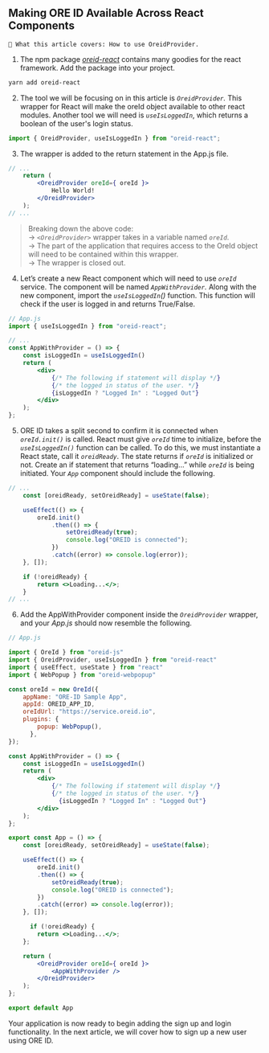 ## Making ORE ID Available Across React Components

```text
📢 What this article covers: How to use OreidProvider.
```

1. The npm package *[oreid-react](https://www.npmjs.com/package/oreid-react)* contains many goodies for the react framework.  Add the package into your project.

```bash
yarn add oreid-react
```

2. The tool we will be focusing on in this article is *```OreidProvider```.*  This wrapper for React will make the oreId object available to other react modules. Another tool we will need is *```useIsLoggedIn```*, which returns a boolean of the user's login status.

```jsx
import { OreidProvider, useIsLoggedIn } from "oreid-react";
```

3. The wrapper is added to the return statement in the App.js file.

```jsx
// ...
    return (
        <OreidProvider oreId={ oreId }>
            Hello World!
        </OreidProvider>
    );
// ...
```
>Breaking down the above code:<br />
→ *```<OreidProvider>```* wrapper takes in a variable named *```oreId```*. <br />
→ The part of the application that requires access to the OreId object will need to be contained within this wrapper. <br />
→ The wrapper is closed out.

4. Let’s create a new React component which will need to use *```oreId```* service.   The component will be named *```AppWithProvider```.* Along with the new component, import the *```useIsLoggedIn```()* function. This function will check if the user is logged in and returns True/False. 

```jsx
// App.js
import { useIsLoggedIn } from "oreid-react";

// ...
const AppWithProvider = () => {
    const isLoggedIn = useIsLoggedIn()
    return (
        <div>
            {/* The following if statement will display */}
            {/* the logged in status of the user. */}
            {isLoggedIn ? "Logged In" : "Logged Out"}
        </div>
    );
};
```

5. ORE ID takes a split second to confirm it is connected when *```oreId.init()```* is called.  React must give *```oreId```* time to initialize, before the *```useIsLoggedIn()```* function can be called. To do this, we must instantiate a React state, call it *```oreidReady```*. The state returns if *```oreId```* is initialized or not.  Create an if statement that returns “loading…” while *```oreId```* is being initiated. Your *```App```* component should include the following.

```jsx
// ...
    const [oreidReady, setOreidReady] = useState(false);

    useEffect(() => {
        oreId.init()
            .then(() => {
                setOreidReady(true);
                console.log("OREID is connected");
            })
            .catch((error) => console.log(error));
    }, []);

    if (!oreidReady) {
        return <>Loading...</>;
    }
// ...
```

6. Add the AppWithProvider component inside the *```OreidProvider```* wrapper, and your *App.js* should now resemble the following.

```jsx
// App.js

import { OreId } from "oreid-js"
import { OreidProvider, useIsLoggedIn } from "oreid-react"
import { useEffect, useState } from "react"
import { WebPopup } from "oreid-webpopup"

const oreId = new OreId({
    appName: "ORE-ID Sample App",
    appId: OREID_APP_ID,
    oreIdUrl: "https://service.oreid.io",
    plugins: {
        popup: WebPopup(),
      },
});

const AppWithProvider = () => {
    const isLoggedIn = useIsLoggedIn()
    return (
        <div>
            {/* The following if statement will display */}
            {/* the logged in status of the user. */}
              {isLoggedIn ? "Logged In" : "Logged Out"}
        </div>
    );
};

export const App = () => {
    const [oreidReady, setOreidReady] = useState(false);

    useEffect(() => {
        oreId.init()
        .then(() => {
            setOreidReady(true);
            console.log("OREID is connected");
        })
        .catch((error) => console.log(error));
    }, []);

      if (!oreidReady) {
        return <>Loading...</>;
    };

    return (
        <OreidProvider oreId={ oreId }>
            <AppWithProvider />
        </OreidProvider>
    );
};

export default App
```

Your application is now ready to begin adding the sign up and login functionality.  In the next article, we will cover how to sign up a new user using ORE ID.